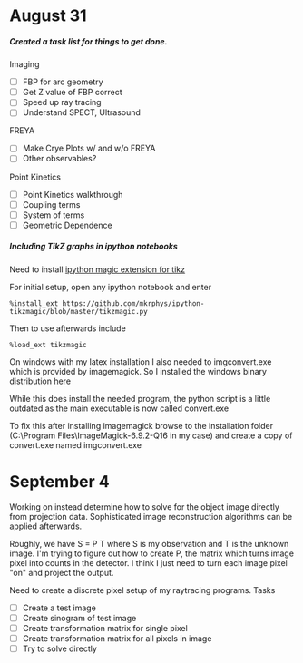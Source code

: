 # August 31

##### Created a task list for things to get done.

Imaging
- [ ] FBP for arc geometry
- [ ] Get Z value of FBP correct
- [ ] Speed up ray tracing
- [ ] Understand SPECT, Ultrasound

FREYA
- [ ] Make Crye Plots w/ and w/o FREYA
- [ ] Other observables?

Point Kinetics
- [ ] Point Kinetics walkthrough
- [ ] Coupling terms
- [ ] System of terms
- [ ] Geometric Dependence

##### Including TikZ graphs in ipython notebooks

Need to install [ipython magic extension for tikz](https://github.com/mkrphys/ipython-tikzmagic)

For initial setup, open any ipython notebook and enter 

`%install_ext https://github.com/mkrphys/ipython-tikzmagic/blob/master/tikzmagic.py`

Then to use afterwards include

`%load_ext tikzmagic`

On windows with my latex installation I also needed to imgconvert.exe which is provided by imagemagick. So I installed the windows binary distribution [here](http://www.imagemagick.org/script/binary-releases.php#windows)

While this does install the needed program, the python script is a little outdated as the main executable is now called convert.exe

To fix this after installing imagemagick browse to the installation folder (C:\Program Files\ImageMagick-6.9.2-Q16 in my case) and create a copy of convert.exe named imgconvert.exe

# September 4

Working on instead determine how to solve for the object image directly from projection data. Sophisticated image reconstruction algorithms can be applied afterwards.

Roughly, we have S = P T where S is my observation and T is the unknown image. I'm trying to figure out how to create P, the matrix which turns image pixel into counts in the detector. I think I just need to turn each image pixel "on" and project the output.

Need to create a discrete pixel setup of my raytracing programs. Tasks

- [ ] Create a test image
- [ ] Create sinogram of test image
- [ ] Create transformation matrix for single pixel
- [ ] Create transformation matrix for all pixels in image
- [ ] Try to solve directly
